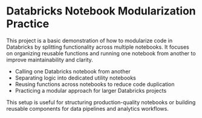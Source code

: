 # Databricks Notebook Modularization Practice

This project is a basic demonstration of how to modularize code in Databricks by splitting functionality across multiple notebooks. It focuses on organizing reusable functions and running one notebook from another to improve maintainability and clarity.

- Calling one Databricks notebook from another
- Separating logic into dedicated utility notebooks
- Reusing functions across notebooks to reduce code duplication
- Practicing a modular approach for larger Databricks projects

This setup is useful for structuring production-quality notebooks or building reusable components for data pipelines and analytics workflows.
